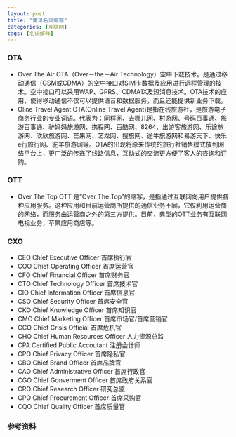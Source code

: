 ```yaml
---
layout: post
title: "常见名词缩写"
categories: [互联网]
tags: [名词解释]
---
```


### OTA
+ Over The Air
OTA（Over－the－Air Technology）空中下载技术。是通过移动通信（GSM或CDMA）的空中接口对SIM卡数据及应用进行远程管理的技术。空中接口可以采用WAP、GPRS、CDMA1X及短消息技术。OTA技术的应用，使得移动通信不仅可以提供语音和数据服务，而且还能提供新业务下载。
+ Oline Travel Agent
OTA(Online Travel Agent)是指在线旅游社，是旅游电子商务行业的专业词语。代表为：同程网、去哪儿网、村游网、号码百事通、旅游百事通、驴妈妈旅游网、携程网、百酷网、8264、出游客旅游网、乐途旅游网、欣欣旅游网、芒果网、艺龙网、搜旅网、途牛旅游网和易游天下、快乐e行旅行网、驼羊旅游网等。OTA的出现将原来传统的旅行社销售模式放到网络平台上，更广泛的传递了线路信息，互动式的交流更方便了客人的咨询和订购。

### OTT
+ Over The Top
OTT 是“Over The Top”的缩写，是指通过互联网向用户提供各种应用服务。这种应用和目前运营商所提供的通信业务不同，它仅利用运营商的网络，而服务由运营商之外的第三方提供。目前，典型的OTT业务有互联网电视业务，苹果应用商店等。

### CXO
+ CEO Chief Executive Officer 首席执行官
+ COO Chief Operating Officer 首席运营官
+ CFO Chief Financial Officer 首席财务官
+ CTO Chief Technology Officer 首席技术官
+ CIO Chief Information Officer 首席信息官
+ CSO Chief Security Officer 首席安全官
+ CKO Chief Knowledge Officer 首席知识官
+ CMO Chief Marketing Officer 首席市场官/首席营销官
+ CCO Chief Crisis Official 首席危机官
+ CHO Chief Human Resources Officer 人力资源总监
+ CPA Certified Public Accoutant 注册会计师
+ CPO Chief Privacy Officer 首席隐私官
+ CBO Chief Brand Officer 首席品牌官
+ CAO Chief Administrative Officer 首席行政官
+ CGO Chief Gonverment Officer 首席政府关系官
+ CRO Chief Research Officer 研究总监
+ CPO Chief Procurement Officer 首席采购官
+ CQO Chief Quality Officer 首席质量官


### 参考资料
[1]: http://baike.baidu.com/link?url=MDE198oAT7wGO8X0tQAqTAbWI26_GGy_IYmSSHdvJWDgEaYWUDs5sY_H-uJZe5rUtDlxHRhfC9hWTSeb_RlF7_ "Over The Air"
[2]: http://baike.baidu.com/link?url=YNVKcQ_vOvgHHtFla9KkzAzSx6NC-cxFJcULFUfccFxkxSVRtpiOOJln3gjGD1GV-UG04J5OqktQavLETalHUq "Online Travel Agent"
[3]: http://baike.baidu.com/link?url=_I7pI6nFaxjSfBJhEybIx2orjlC4K4GgZweRc_un_htMCl1uoO3ue8aIVBbUazAxdUk3IqGYTJYs0BbeXp0UdK "Over the Top"
[4]: http://www.jfinfo.com/news/20130723/00202363.shtml "OTT 概念解析"
[5]: http://blog.chinaunix.net/uid-1710011-id-2830550.html "常见CXO解释"
[6]: http://j.news.163.com/docs/99/2014100909/A83UQQSQ9001QQSR.html "O2O、C2C、B2B、B2C区别"
[7]: http://news.mbalib.com/story/88506 "P2P、P2C、O2O、B2C、B2B、C2C区别"
[8]: http://blog.sina.com.cn/s/blog_614375770102vcla.html "互联网   电子商务  B2C  C2C  B2B  O2O
C2C、O2O、B2B、B2C 的区别在哪里？"